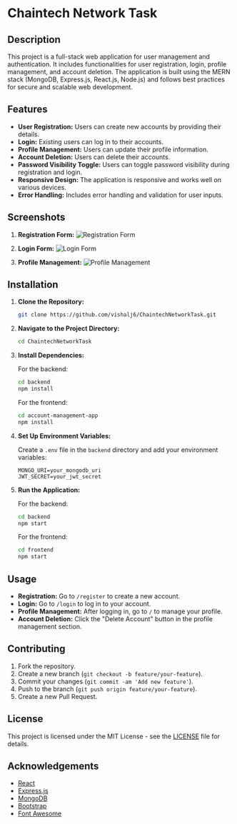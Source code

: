 # Chaintech Network Task

## Description

This project is a full-stack web application for user management and authentication. It includes functionalities for user registration, login, profile management, and account deletion. The application is built using the MERN stack (MongoDB, Express.js, React.js, Node.js) and follows best practices for secure and scalable web development.

## Features

- **User Registration:** Users can create new accounts by providing their details.
- **Login:** Existing users can log in to their accounts.
- **Profile Management:** Users can update their profile information.
- **Account Deletion:** Users can delete their accounts.
- **Password Visibility Toggle:** Users can toggle password visibility during registration and login.
- **Responsive Design:** The application is responsive and works well on various devices.
- **Error Handling:** Includes error handling and validation for user inputs.


## Screenshots

1. **Registration Form:**
    ![Registration Form](https://github.com/user-attachments/assets/c2b53471-e2ca-46e1-aeb5-4324cd433952)

2. **Login Form:**
    ![Login Form](https://github.com/user-attachments/assets/8c63a3e1-d6ce-43b6-ba69-d7209fe4332f)

3. **Profile Management:**
    ![Profile Management](https://github.com/user-attachments/assets/fe526cc6-686f-4c61-8a46-2a09b679200b)



## Installation

1. **Clone the Repository:**
    ```bash
    git clone https://github.com/vishalj6/ChaintechNetworkTask.git
    ```
2. **Navigate to the Project Directory:**
    ```bash
    cd ChaintechNetworkTask
    ```
3. **Install Dependencies:**

    For the backend:
    ```bash
    cd backend
    npm install
    ```

    For the frontend:
    ```bash
    cd account-management-app
    npm install
    ```

4. **Set Up Environment Variables:**

    Create a `.env` file in the `backend` directory and add your environment variables:
    ```plaintext
    MONGO_URI=your_mongodb_uri
    JWT_SECRET=your_jwt_secret
    ```

5. **Run the Application:**

    For the backend:
    ```bash
    cd backend
    npm start
    ```

    For the frontend:
    ```bash
    cd frontend
    npm start
    ```

## Usage

- **Registration:** Go to `/register` to create a new account.
- **Login:** Go to `/login` to log in to your account.
- **Profile Management:** After logging in, go to `/` to manage your profile.
- **Account Deletion:** Click the "Delete Account" button in the profile management section.

## Contributing

1. Fork the repository.
2. Create a new branch (`git checkout -b feature/your-feature`).
3. Commit your changes (`git commit -am 'Add new feature'`).
4. Push to the branch (`git push origin feature/your-feature`).
5. Create a new Pull Request.

## License

This project is licensed under the MIT License - see the [LICENSE](LICENSE) file for details.

## Acknowledgements

- [React](https://reactjs.org/)
- [Express.js](https://expressjs.com/)
- [MongoDB](https://www.mongodb.com/)
- [Bootstrap](https://getbootstrap.com/)
- [Font Awesome](https://fontawesome.com/)
